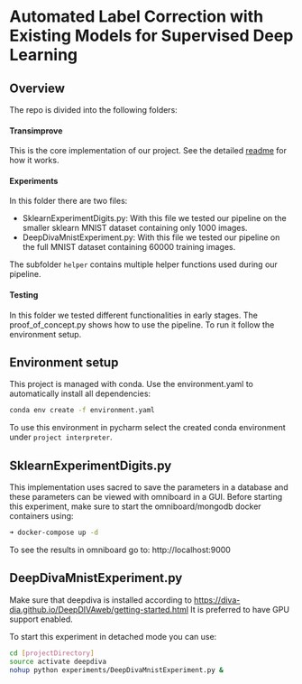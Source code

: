 # Automated Label Correction with Existing Models for Supervised Deep Learning

## Overview
The repo is divided into the following folders:

#### Transimprove
This is the core implementation of our project. See the detailed [readme](Transimprove/readme.md) for how it works.

#### Experiments
In this folder there are two files:
- SklearnExperimentDigits.py: With this file we tested our pipeline on the smaller sklearn MNIST dataset containing
only 1000 images.
- DeepDivaMnistExperiment.py: With this file we tested our pipeline on the full MNIST dataset containing 60000 training
images.

The subfolder ````helper```` contains multiple helper functions used during our pipeline.

#### Testing
In this folder we tested different functionalities in early stages. The proof_of_concept.py shows how to
use the pipeline. To run it follow the environment setup.

## Environment setup
This project is managed with conda. Use the environment.yaml to automatically install all dependencies:
```bash
conda env create -f environment.yaml
```
To use this environment in pycharm select the created conda environment under ```project interpreter```.


## SklearnExperimentDigits.py

This implementation uses sacred to save the parameters in a database and these parameters
can be viewed with omniboard in a GUI.
Before starting this experiment, make sure to start the omniboard/mongodb docker containers using:
```bash
➜ docker-compose up -d
```
To see the results in omniboard go to: http://localhost:9000

## DeepDivaMnistExperiment.py
Make sure that deepdiva is installed according to https://diva-dia.github.io/DeepDIVAweb/getting-started.html
It is preferred to have GPU support enabled.

To start this experiment in detached mode you can use:
```bash
cd [projectDirectory]
source activate deepdiva
nohup python experiments/DeepDivaMnistExperiment.py &
```
